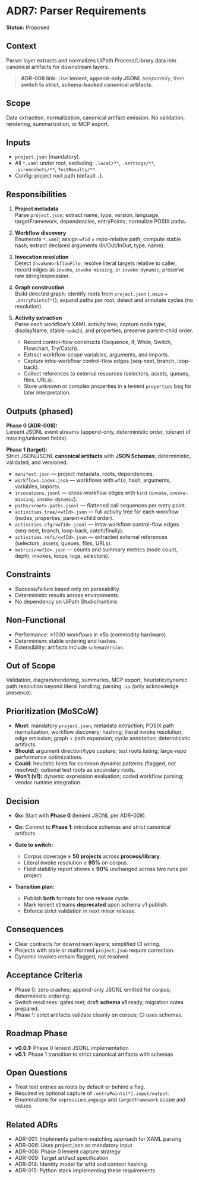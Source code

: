 # ADR7: Parser Requirements

**Status:** Proposed

## Context

Parser layer extracts and normalizes UiPath Process/Library data into canonical artifacts for downstream layers.

> **ADR-008 link:** Use **lenient, append-only JSONL** *temporarily*, then **switch to strict, schema-backed canonical artifacts**.

## Scope

Data extraction, normalization, canonical artifact emission. No validation, rendering, summarization, or MCP export.

## Inputs

* `project.json` (mandatory).
* All `*.xaml` under root, excluding: `.local/**`, `.settings/**`, `.screenshots/**`, `TestResults/**`.
* Config: project root path (default `.`).

## Responsibilities

1. **Project metadata**  
   Parse `project.json`; extract name, type, version, language, targetFramework, dependencies, entryPoints; normalize POSIX paths.

2. **Workflow discovery**  
   Enumerate `*.xaml`; assign `wfId` = repo-relative path; compute stable hash; extract declared arguments (In/Out/InOut, type, name).

3. **Invocation resolution**  
   Detect `InvokeWorkflowFile`; resolve literal targets relative to caller; record edges as `invoke`, `invoke-missing`, or `invoke-dynamic`; preserve raw string/expression.

4. **Graph construction**  
   Build directed graph; identify roots from `project.json` (`.main` + `.entryPoints[*]`); expand paths per root; detect and annotate cycles (no resolution).

5. **Activity extraction**  
   Parse each workflow’s XAML activity tree; capture node type, displayName, stable `nodeId`, and properties; preserve parent–child order.  
   - Record control-flow constructs (Sequence, If, While, Switch, Flowchart, Try/Catch).  
   - Extract workflow-scope variables, arguments, and imports.  
   - Capture intra-workflow control-flow edges (seq-next, branch, loop-back).  
   - Collect references to external resources (selectors, assets, queues, files, URLs).  
   - Store unknown or complex properties in a lenient `properties` bag for later interpretation.

## Outputs (phased)

**Phase 0 (ADR-008):**  
Lenient JSONL event streams (append-only, deterministic order, tolerant of missing/unknown fields).

**Phase 1 (target):**  
Strict JSON/JSONL **canonical artifacts** with **JSON Schemas**; deterministic, validated, and versioned.

* `manifest.json` — project metadata, roots, dependencies.
* `workflows.index.json` — workflows with `wfId`, hash, arguments, variables, imports.
* `invocations.jsonl` — cross-workflow edges with `kind` (`invoke`, `invoke-missing`, `invoke-dynamic`).
* `paths/<root>.paths.jsonl` — flattened call sequences per entry point.
* `activities.tree/<wfId>.json` — full activity tree for each workflow (nodes, properties, parent→child order).
* `activities.cfg/<wfId>.jsonl` — intra-workflow control-flow edges (seq-next, branch, loop-back, catch/finally).
* `activities.refs/<wfId>.json` — extracted external references (selectors, assets, queues, files, URLs).
* `metrics/<wfId>.json` — counts and summary metrics (node count, depth, invokes, loops, logs, selectors).

## Constraints

* Success/failure based only on parseability.
* Deterministic results across environments.
* No dependency on UiPath Studio/runtime.

## Non-Functional

* Performance: ≥1000 workflows in ≤5s (commodity hardware).
* Determinism: stable ordering and hashes.
* Extensibility: artifacts include `schemaVersion`.

## Out of Scope

Validation, diagram/rendering, summaries, MCP export, heuristic/dynamic path resolution beyond literal handling, parsing `.cs` (only acknowledge presence).

## Prioritization (MoSCoW)

* **Must:** mandatory `project.json`; metadata extraction; POSIX path normalization; workflow discovery; hashing; literal invoke resolution; edge emission; graph + path expansion; cycle annotation; deterministic artifacts.
* **Should:** argument direction/type capture; test roots listing; large-repo performance optimizations.
* **Could:** heuristic hints for common dynamic patterns (flagged, not resolved); optional test roots as secondary roots.
* **Won’t (v1):** dynamic expression evaluation; coded workflow parsing; vendor runtime integration.

## Decision

* **Go:** Start with **Phase 0** (lenient JSONL per ADR-008).
* **Go:** Commit to **Phase 1**: introduce schemas and strict canonical artifacts.
* **Gate to switch:**

  * Corpus coverage ≥ **50 projects** across **process/library**.
  * Literal invoke resolution ≥ **95%** on corpus.
  * Field stability report shows ≥ **90%** unchanged across two runs per project.
* **Transition plan:**

  * Publish **both** formats for one release cycle.
  * Mark lenient streams **deprecated** upon schema v1 publish.
  * Enforce strict validation in next minor release.

## Consequences

* Clear contracts for downstream layers; simplified CI wiring.
* Projects with stale or malformed `project.json` require correction.
* Dynamic invokes remain flagged, not resolved.

## Acceptance Criteria

* Phase 0: zero crashes; append-only JSONL emitted for corpus; deterministic ordering.
* Switch readiness: gates met; draft **schema v1** ready; migration notes prepared.
* Phase 1: strict artifacts validate cleanly on corpus; CI uses schemas.

## Roadmap Phase

* **v0.0.1:** Phase 0 lenient JSONL implementation
* **v0.1:** Phase 1 transition to strict canonical artifacts with schemas

## Open Questions

* Treat test entries as roots by default or behind a flag.
* Required vs optional capture of `.entryPoints[*].input/output`.
* Enumerations for `expressionLanguage` and `targetFramework` scope and values.

## Related ADRs

* ADR-001: Implements pattern-matching approach for XAML parsing
* ADR-006: Uses project.json as mandatory input
* ADR-008: Phase 0 lenient capture strategy  
* ADR-009: Target artifact specification
* ADR-014: Identity model for wfId and content hashing
* ADR-015: Python stack implementing these requirements
